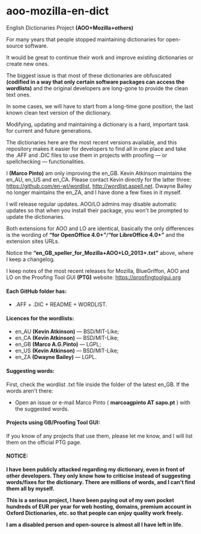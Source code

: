 aoo-mozilla-en-dict
===================

English Dictionaries Project <B>(AOO+Mozilla+others)</B>

For many years that people stopped maintaining dictionaries for open-source software.

It would be great to continue their work and improve existing dictionaries or create new ones.

The biggest issue is that most of these dictionaries are obfuscated <B>(codified in a way that only certain software packages can access the wordlists)</B> and the original developers are long-gone to provide the clean text ones.

In some cases, we will have to start from a long-time gone position, the last known clean text version of the dictionary.

Modifying, updating and maintaining a dictionary is a hard, important task for current and future generations.

The dictionaries here are the most recent versions available, and this repository makes it easier for developers to find all in one place and take the .AFF and .DIC files to use them in projects with proofing — or spellchecking — functionalities.

I <B>(Marco Pinto)</B> am only improving the en_GB. Kevin Atkinson maintains the en_AU, en_US and en_CA. Please contact Kevin directly for the latter three: https://github.com/en-wl/wordlist, http://wordlist.aspell.net. Dwayne Bailey no longer maintains the en_ZA, and I have done a few fixes in it myself.

I will release regular updates. AOO/LO admins may disable automatic updates so that when you install their package, you won't be prompted to update the dictionaries.

Both extensions for AOO and LO are identical, basically the only differences is the wording of <B>“for OpenOffice 4.0+”</B>/<B>“for LibreOffice 4.0+”</B> and the extension sites URLs.

Notice the <B>“en_GB_speller_for_Mozilla+AOO+LO_2013+.txt”</B> above, where I keep a changelog.

I keep notes of the most recent releases for Mozilla, BlueGriffon, AOO and LO on the Proofing Tool GUI <B>(PTG)</B> website:
https://proofingtoolgui.org


#### Each GitHub folder has:
* .AFF + .DIC + README + WORDLIST.  
  
  
#### Licences for the wordlists:
* en_AU <B>(Kevin Atkinson)</B> — BSD/MIT-Like;
* en_CA <B>(Kevin Atkinson)</B> — BSD/MIT-Like;
* en_GB <B>(Marco A.G.Pinto)</B> — LGPL;
* en_US <B>(Kevin Atkinson)</B> — BSD/MIT-Like;
* en_ZA <B>(Dwayne Bailey)</B> — LGPL. 
  

#### Suggesting words:

First, check the wordlist .txt file inside the folder of the latest en_GB. If the words aren't there:
* Open an issue or e-mail Marco Pinto ( <B>marcoagpinto AT sapo.pt</B> ) with the suggested words.
  

#### Projects using GB/Proofing Tool GUI:

If you know of any projects that use them, please let me know, and I will list them on the official PTG page.

#### NOTICE:
<B>I have been publicly attacked regarding my dictionary, even in front of other developers. They only know how to criticise instead of suggesting words/fixes for the dictionary. There are millions of words, and I can't find them all by myself.

This is a serious project, I have been paying out of my own pocket hundreds of EUR per year for web hosting, domains, premium account in Oxford Dictionaries, etc. so that people can enjoy quality work freely.

I am a disabled person and open-source is almost all I have left in life.</B>
